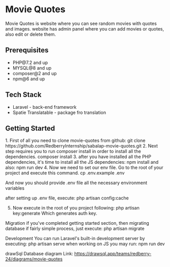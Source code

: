 <img src="/image.png" alt="">
<h1>
Movie Quotes
</h1>
<p>
Movie Quotes is website where you can see random movies with quotes and images.
website has admin panel where you can add movies or quotes, also edit or delete them.
</p>

<h2>Prerequisites</h2>
<ul>
<li>PHP@7.2 and up</li>
<li>MYSQL@8 and up</li>
<li>composer@2 and up</li>
<li>npm@6 and up</li>
</ul>

<h2>Tech Stack</h2>
<ul>
<li>
Laravel - back-end framework
</li>
<li>
Spatie Translatable - package fro translation
</li>
</ul>

<h2>Getting Started</h2>
1. First of all you need to clone movie-quotes from github:
git clone https://github.com/RedberryInternship/sabalap-movie-quotes.git
2. Next step requires you to run composer install in order to install all the dependencies.
composer install
3. after you have installed all the PHP dependencies, it's time to install all the JS dependencies:
npm install 
and also:
npm run dev
4. Now we need to set our env file. Go to the root of your project and execute this command.
cp .env.example .env

And now you should provide .env file all the necessary environment variables

after setting up .env file, execute:
php artisan config:cache

5.  Now execute in the root of you project following:
 php artisan key:generate
 Which generates auth key.

 Migration
 if you've completed getting started section, then migrating database if fairly simple process, just execute:
 php artisan migrate

 Development
You can run Laravel's built-in development server by executing:
php artisan serve
when working on JS you may run:
npm run dev

drawSql Database diagram
Link: https://drawsql.app/teams/redberry-24/diagrams/movie-quotes